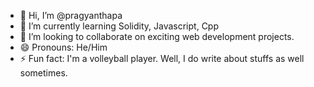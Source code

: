 - 👋 Hi, I’m @pragyanthapa
- 🌱 I’m currently learning Solidity, Javascript, Cpp
- 💞️ I’m looking to collaborate on exciting web development projects.
- 😄 Pronouns: He/Him
- ⚡ Fun fact: I'm a volleyball player. Well, I do write about stuffs as well sometimes.

<!---
pragyanthapa/pragyanthapa is a ✨ special ✨ repository because its `README.md` (this file) appears on your GitHub profile.
You can click the Preview link to take a look at your changes.
--->
